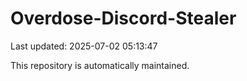 # Overdose-Discord-Stealer

Last updated: 2025-07-02 05:13:47

This repository is automatically maintained.
